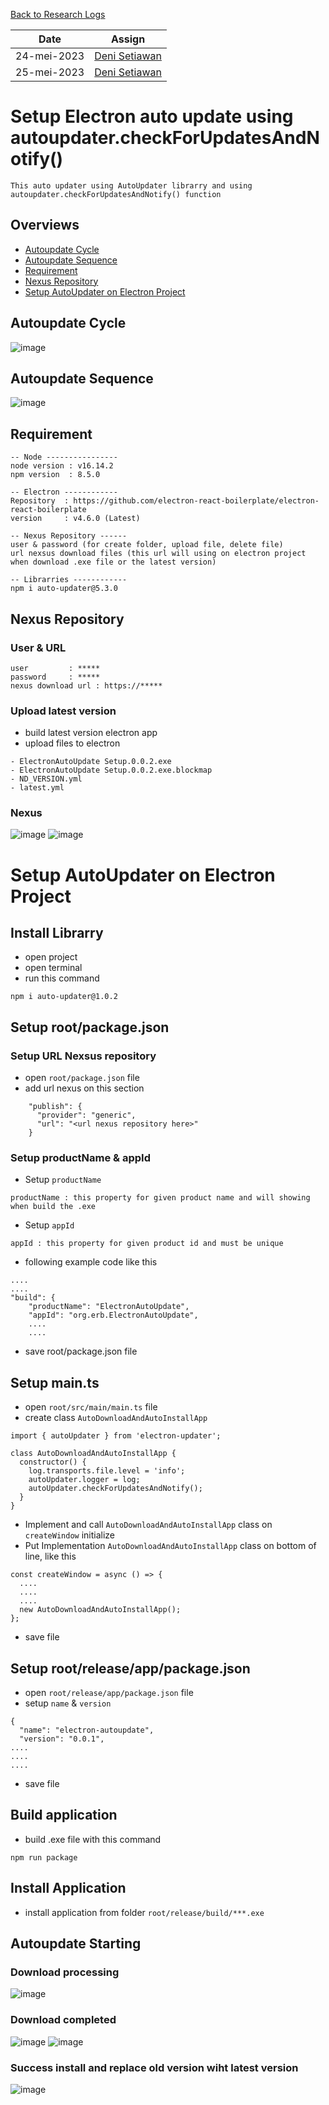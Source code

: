 [Back to Research Logs](https://github.com/denitiawan/research-electron-react-boilerplate-autoupdater/blob/main/research-logs/readme.md)

|Date|Assign|
|--|--|
|24-mei-2023|[Deni Setiawan](https://github.com/denitiawan)|
|25-mei-2023|[Deni Setiawan](https://github.com/denitiawan)|
# Setup Electron auto update using autoupdater.checkForUpdatesAndNotify()
```
This auto updater using AutoUpdater librarry and using autoupdater.checkForUpdatesAndNotify() function
```

## Overviews
- [Autoupdate Cycle](#autoupdate-cycle)
- [Autoupdate Sequence](#autoupdate-sequence)
- [Requirement](#requirement)
- [Nexus Repository](#nexus-repository)
- [Setup AutoUpdater on Electron Project](#setup-autoUpdater-on-electron-project)

## Autoupdate Cycle
![image](https://github.com/denitiawan/research-electron-react-boilerplate-autoupdater/assets/11941308/be2de108-537c-4f5a-996f-d1eec127bb6b)

## Autoupdate Sequence
![image](https://github.com/denitiawan/research-electron-react-boilerplate-autoupdater/assets/11941308/f0984944-25bb-4607-9e96-a7aa7addaa3e)


## Requirement
```
-- Node ----------------
node version : v16.14.2 
npm version  : 8.5.0

-- Electron ------------
Repository  : https://github.com/electron-react-boilerplate/electron-react-boilerplate
version     : v4.6.0 (Latest)

-- Nexus Repository ------
user & password (for create folder, upload file, delete file)
url nexsus download files (this url will using on electron project when download .exe file or the latest version)

-- Librarries ------------
npm i auto-updater@5.3.0

```
## Nexus Repository
### User & URL
```
user         : *****
password     : *****
nexus download url : https://*****
```
### Upload latest version
- build  latest version electron app
- upload files to electron
```
- ElectronAutoUpdate Setup.0.0.2.exe
- ElectronAutoUpdate Setup.0.0.2.exe.blockmap
- ND_VERSION.yml
- latest.yml
```

### Nexus
![image](https://github.com/denitiawan/research-electron-react-boilerplate-autoupdater/assets/11941308/8aec984a-e8f2-4609-bbde-16f8fa777f2b)
![image](https://github.com/denitiawan/research-electron-react-boilerplate-autoupdater/assets/11941308/99e3a800-075e-4546-b14b-6cc02a7c433d)


# Setup AutoUpdater on Electron Project
## Install Librarry
- open project
- open terminal
- run this command
```
npm i auto-updater@1.0.2
```

## Setup root/package.json
### Setup URL Nexsus repository
- open `root/package.json` file
- add url nexus on this section
```
    "publish": {
      "provider": "generic",
      "url": "<url nexus repository here>"     
    }
```

### Setup productName & appId
- Setup `productName` 
```
productName : this property for given product name and will showing when build the .exe
```
- Setup `appId` 
```
appId : this property for given product id and must be unique
```
- following example code like this
```
....
....
"build": {
    "productName": "ElectronAutoUpdate",
    "appId": "org.erb.ElectronAutoUpdate",
    ....
    ....
```
- save root/package.json file

## Setup main.ts
- open `root/src/main/main.ts` file
- create class `AutoDownloadAndAutoInstallApp`
```
import { autoUpdater } from 'electron-updater';

class AutoDownloadAndAutoInstallApp {
  constructor() {
    log.transports.file.level = 'info';
    autoUpdater.logger = log;
    autoUpdater.checkForUpdatesAndNotify();
  }
}
```

- Implement and call `AutoDownloadAndAutoInstallApp` class on `createWindow` initialize
- Put Implementation `AutoDownloadAndAutoInstallApp` class on bottom of line, like this
```
const createWindow = async () => {
  ....
  ....
  ....
  new AutoDownloadAndAutoInstallApp();
};

```
- save file

## Setup root/release/app/package.json
- open `root/release/app/package.json` file
- setup `name` & `version` 
```
{
  "name": "electron-autoupdate",
  "version": "0.0.1",
....  
....
....
```
- save file

## Build application
- build .exe file with this command
```
npm run package
```

## Install Application
- install application from folder `root/release/build/***.exe`

## Autoupdate Starting
### Download processing
![image](https://github.com/denitiawan/research-electron-react-boilerplate-autoupdater/assets/11941308/32c248ad-cf27-482f-864f-adaae6e38583)

### Download completed
![image](https://github.com/denitiawan/research-electron-react-boilerplate-autoupdater/assets/11941308/b5acddfb-e30d-442b-a08a-4f68f1b309e2)
![image](https://github.com/denitiawan/research-electron-react-boilerplate-autoupdater/assets/11941308/7f22bef0-7137-44d6-85c6-4426a5cbd52d)

### Success install and replace old version wiht latest version
![image](https://github.com/denitiawan/research-electron-react-boilerplate-autoupdater/assets/11941308/6b3ebe81-dde7-4d7b-9c69-8e2ed82f8091)










